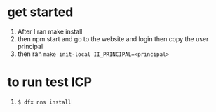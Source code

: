 # get started
1. After I ran make install
2. then npm start and go to the website and login then copy the user principal
3. then ran `make init-local II_PRINCIPAL=<principal>`
  
# to run test ICP
1. `$ dfx nns install`

